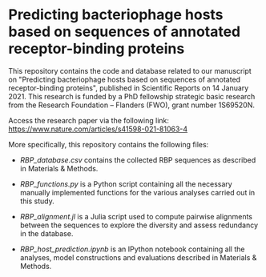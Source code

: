 # Predicting bacteriophage hosts based on sequences of annotated receptor-binding proteins
This repository contains the code and database related to our manuscript on "Predicting bacteriophage hosts based on sequences of annotated receptor-binding proteins", published in Scientific Reports on 14 January 2021. This research is funded by a PhD fellowship strategic basic research from the Research Foundation – Flanders (FWO), grant number 1S69520N. 

Access the research paper via the following link: https://www.nature.com/articles/s41598-021-81063-4

More specifically, this repository contains the following files:
* <i>RBP_database.csv</i> contains the collected RBP sequences as described in Materials & Methods.

* <i>RBP_functions.py</i> is a Python script containing all the necessary manually implemented functions for the various analyses carried out in this study.

* <i>RBP_alignment.jl</i> is a Julia script used to compute pairwise alignments between the sequences to explore the diversity and assess redundancy in the database.

* <i>RBP_host_prediction.ipynb</i> is an IPython notebook containing all the analyses, model constructions and evaluations described in Materials & Methods.
